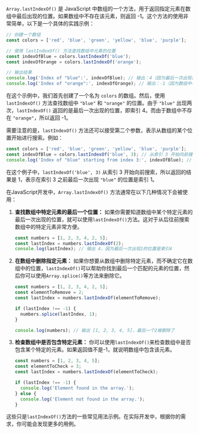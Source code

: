`Array.lastIndexOf()` 是 JavaScript 中数组的一个方法，用于返回指定元素在数组中最后出现的位置。如果数组中不存在该元素，则返回 -1。这个方法的使用非常简单，以下是一个具体的实践示例：

```jsx
// 创建一个数组
const colors = ['red', 'blue', 'green', 'yellow', 'blue', 'purple'];

// 使用 lastIndexOf() 方法查找数组中元素的位置
const indexOfBlue = colors.lastIndexOf('blue');
const indexOfOrange = colors.lastIndexOf('orange');

// 输出结果
console.log('Index of "blue":', indexOfBlue); // 输出：4（因为最后一次出现在数组中的位置是索引 4）
console.log('Index of "orange":', indexOfOrange); // 输出：-1（因为数组中不存在 "orange"）

```

在这个示例中，我们首先创建了一个名为 `colors` 的数组。然后，使用 `lastIndexOf()` 方法查找数组中 `"blue"` 和 `"orange"` 的位置。由于 `"blue"` 出现两次，`lastIndexOf()` 返回的是最后一次出现的位置，即索引 4。而由于数组中不存在 `"orange"`，所以返回 -1。

需要注意的是，`lastIndexOf()` 方法还可以接受第二个参数，表示从数组的某个位置开始进行搜索。例如：

```jsx
const colors = ['red', 'blue', 'green', 'yellow', 'blue', 'purple'];
const indexOfBlue = colors.lastIndexOf('blue', 3); // 从索引 3 开始向前搜索
console.log('Index of "blue" starting from index 3:', indexOfBlue); // 输出：1（在索引 3 之前的最后一次出现在数组中的位置是索引 1）

```

在这个例子中，`lastIndexOf('blue', 3)` 从索引 3 开始向前搜索，所以返回的结果是 1，表示在索引 3 之前最后一次出现 `"blue"` 的位置是索引 1。

在JavaScript开发中，`Array.lastIndexOf()` 方法通常在以下几种情况下会被使用：

1. **查找数组中特定元素的最后一个位置：** 如果你需要知道数组中某个特定元素的最后一次出现的位置，就可以使用`lastIndexOf()`方法。这对于从后往前搜索数组中的特定元素非常方便。
    
    ```jsx
    const numbers = [1, 2, 3, 4, 2, 5];
    const lastIndex = numbers.lastIndexOf(2);
    console.log(lastIndex); // 输出 4，因为最后一次出现2的位置是索引4
    
    ```
    
2. **在数组中删除指定元素：** 如果你想要从数组中删除特定元素，而不确定它在数组中的位置，`lastIndexOf()`可以帮助你找到最后一个匹配的元素的位置，然后你可以使用`Array.splice()`等方法来删除它。
    
    ```jsx
    const numbers = [1, 2, 3, 4, 2, 5];
    const elementToRemove = 2;
    const lastIndex = numbers.lastIndexOf(elementToRemove);
    
    if (lastIndex !== -1) {
      numbers.splice(lastIndex, 1);
    }
    
    console.log(numbers); // 输出 [1, 2, 3, 4, 5]，最后一个2被删除了
    
    ```
    
3. **检查数组中是否包含特定元素：** 你可以使用`lastIndexOf()`来检查数组中是否包含某个特定的元素。如果返回值不是-1，就说明数组中包含该元素。
    
    ```jsx
    const numbers = [1, 2, 3, 4, 5];
    const elementToCheck = 3;
    const lastIndex = numbers.lastIndexOf(elementToCheck);
    
    if (lastIndex !== -1) {
      console.log('Element found in the array.');
    } else {
      console.log('Element not found in the array.');
    }
    
    ```
    

这些只是`lastIndexOf()`方法的一些常见用法示例。在实际开发中，根据你的需求，你可能会发现更多的用例。